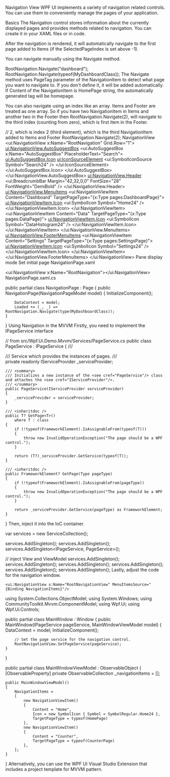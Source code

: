 Navigation View
WPF UI implements a variety of navigation related controls. You can use them to conveniently manage the pages of your application.

Basics
The Navigation control stores information about the currently displayed pages and provides methods related to navigation.
You can create it in your XAML files or in code.

After the navigation is rendered, it will automatically navigate to the first page added to Items (if the SelectedPageIndex is set above -1).

You can navigate manually using the Navigate method.

RootNavigation.Navigate("dashboard");
RootNavigation.Navigate(typeof(MyDashboardClass));
The Navigate method uses PageTag parameter of the NavigationItem to detect what page you want to navigate to. If you don't define it, it will be added automatically.
If Content of the NavigationItem is HomePage string, the automatically generated tag will be homepage.

You can also navigate using an index like an array.
Items and Footer are treated as one array. So if you have two NavigationItem in Items and another two in the Footer then RootNavigation.Navigate(2), will navigate to the third index (counting from zero), which is first item in the Footer.

// 2, which is index 2 (third element), which is the third NavigationItem added to Items and Footer
RootNavigation.Navigate(2);
NavigationView
<ui:NavigationView x:Name="RootNavigation" Grid.Row="1">
  <ui:NavigationView.AutoSuggestBox>
    <ui:AutoSuggestBox x:Name="AutoSuggestBox" PlaceholderText="Search">
      <ui:AutoSuggestBox.Icon>
        <ui:IconSourceElement>
          <ui:SymbolIconSource Symbol="Search24" />
        </ui:IconSourceElement>
      </ui:AutoSuggestBox.Icon>
    </ui:AutoSuggestBox>
  </ui:NavigationView.AutoSuggestBox>
  <ui:NavigationView.Header>
    <ui:BreadcrumbBar
      Margin="42,32,0,0"
      FontSize="28"
      FontWeight="DemiBold" />
  </ui:NavigationView.Header>
  <ui:NavigationView.MenuItems>
    <ui:NavigationViewItem Content="Dashboard" TargetPageType="{x:Type pages:DashboardPage}">
      <ui:NavigationViewItem.Icon>
        <ui:SymbolIcon Symbol="Home24" />
      </ui:NavigationViewItem.Icon>
    </ui:NavigationViewItem>
    <ui:NavigationViewItem Content="Data" TargetPageType="{x:Type pages:DataPage}">
      <ui:NavigationViewItem.Icon>
        <ui:SymbolIcon Symbol="DataHistogram24" />
      </ui:NavigationViewItem.Icon>
    </ui:NavigationViewItem>
  </ui:NavigationView.MenuItems>
  <ui:NavigationView.FooterMenuItems>
    <ui:NavigationViewItem Content="Settings" TargetPageType="{x:Type pages:SettingsPage}">
      <ui:NavigationViewItem.Icon>
        <ui:SymbolIcon Symbol="Settings24" />
      </ui:NavigationViewItem.Icon>
    </ui:NavigationViewItem>
  </ui:NavigationView.FooterMenuItems>
</ui:NavigationView>
Pane display mode
Set initial page
NavigationPage.xaml

<ui:NavigationView x:Name="RootNavigation"></ui:NavigationView>
NavigationPage.xaml.cs

public partial class NavigationPage : Page
{
    public NavigationPage(NavigationPageModel model)
    {
        InitializeComponent();

        DataContext = model;
        Loaded += (_, _) => RootNavigation.Navigate(type(MyDashboardClass));
    }
}
Using Navigation in the MVVM
Firstly, you need to implement the IPageService interface

// from src/Wpf.Ui.Demo.Mvvm/Services/PageService.cs
public class PageService : IPageService
{
    /// <summary>
    /// Service which provides the instances of pages.
    /// </summary>
    private readonly IServiceProvider _serviceProvider;

    /// <summary>
    /// Initializes a new instance of the <see cref="PageService"/> class and attaches the <see cref="IServiceProvider"/>.
    /// </summary>
    public PageService(IServiceProvider serviceProvider)
    {
        _serviceProvider = serviceProvider;
    }

    /// <inheritdoc />
    public T? GetPage<T>()
        where T : class
    {
        if (!typeof(FrameworkElement).IsAssignableFrom(typeof(T)))
        {
            throw new InvalidOperationException("The page should be a WPF control.");
        }

        return (T?)_serviceProvider.GetService(typeof(T));
    }

    /// <inheritdoc />
    public FrameworkElement? GetPage(Type pageType)
    {
        if (!typeof(FrameworkElement).IsAssignableFrom(pageType))
        {
            throw new InvalidOperationException("The page should be a WPF control.");
        }

        return _serviceProvider.GetService(pageType) as FrameworkElement;
    }
}
Then, inject it into the IoC container.

var services = new ServiceCollection();

services.AddSingleton<MainWindow>();
services.AddSingleton<MainWindowViewModel>();
services.AddSingleton<IPageService, PageService>();

// inject View and ViewModel
services.AddSingleton<MainWindow>();
services.AddSingleton<MainWindowViewModel>();
services.AddSingleton<HomePage>();
services.AddSingleton<HomePageModel>();
services.AddSingleton<CounterPage>();
services.AddSingleton<CounterPageModel>();
Lastly, adjust the code for the navigation window.

<Window
    x:Class="NavigationDemo.MainWindow"
    xmlns="http://schemas.microsoft.com/winfx/2006/xaml/presentation"
    xmlns:x="http://schemas.microsoft.com/winfx/2006/xaml"
    xmlns:d="http://schemas.microsoft.com/expression/blend/2008"
    xmlns:local="clr-namespace:NavigationDemo"
    xmlns:mc="http://schemas.openxmlformats.org/markup-compatibility/2006"
    xmlns:ui="http://schemas.lepo.co/wpfui/2022/xaml"
    Title="Navigation Window"
    Width="800"
    Height="450"
    d:DataContext="{d:DesignInstance local:MainWindowViewModel}"
    mc:Ignorable="d">

    <ui:NavigationView x:Name="RootNavigationView" MenuItemsSource="{Binding NavigationItems}"/>
</Window>
using System.Collections.ObjectModel;
using System.Windows;
using CommunityToolkit.Mvvm.ComponentModel;
using Wpf.Ui;
using Wpf.Ui.Controls;

public partial class MainWindow : Window
{
    public MainWindow(IPageService pageService, MainWindowViewModel model)
    {
        DataContext = model;
        InitializeComponent();
        
        // Set the page service for the navigation control.
        RootNavigationView.SetPageService(pageService);
    }
}

public partial class MainWindowViewModel : ObservableObject
{
    [ObservableProperty]
    private ObservableCollection<object> _navigationItems = [];

    public MainWindowViewModel()
    {
        NavigationItems =
        [
            new NavigationViewItem()
            {
                Content = "Home",
                Icon = new SymbolIcon { Symbol = SymbolRegular.Home24 },
                TargetPageType = typeof(HomePage)
            },
            new NavigationViewItem()
            {
                Content = "Counter",
                TargetPageType = typeof(CounterPage)
            },
        ];
    }
}
Alternatively, you can use the WPF UI Visual Studio Extension that includes a project template for MVVM pattern.